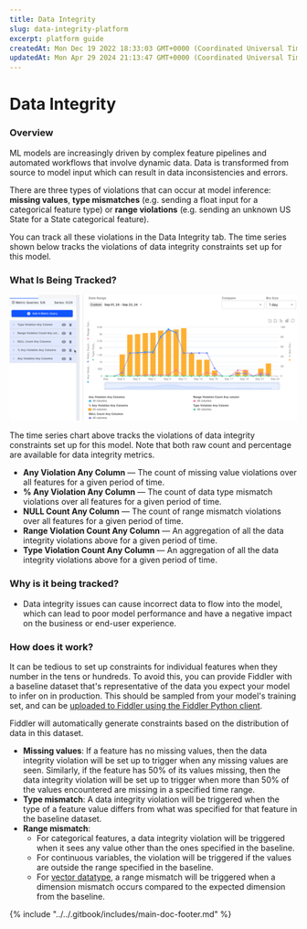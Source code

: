 ```yaml
---
title: Data Integrity
slug: data-integrity-platform
excerpt: platform guide
createdAt: Mon Dec 19 2022 18:33:03 GMT+0000 (Coordinated Universal Time)
updatedAt: Mon Apr 29 2024 21:13:47 GMT+0000 (Coordinated Universal Time)
---
```


# Data Integrity

### Overview

ML models are increasingly driven by complex feature pipelines and automated workflows that involve dynamic data. Data is transformed from source to model input which can result in data inconsistencies and errors.

There are three types of violations that can occur at model inference: **missing values**, **type mismatches** (e.g. sending a float input for a categorical feature type) or **range violations** (e.g. sending an unknown US State for a State categorical feature).

You can track all these violations in the Data Integrity tab. The time series shown below tracks the violations of data integrity constraints set up for this model.

### What Is Being Tracked?

![Monitoring chart with missing values, type violations, and range violations](../../.gitbook/assets/dashboard-chart-dataintegrity-example.png)

The time series chart above tracks the violations of data integrity constraints set up for this model. Note that both raw count and percentage are available for data integrity metrics.

* **Any Violation Any Column** — The count of missing value violations over all features for a given period of time.
* **% Any Violation Any Column** — The count of data type mismatch violations over all features for a given period of time.
* **NULL Count Any Column** — The count of range mismatch violations over all features for a given period of time.
* **Range Violation Count Any Column** — An aggregation of all the data integrity violations above for a given period of time.
* **Type Violation Count Any Column** — An aggregation of all the data integrity violations above for a given period of time.

### Why is it being tracked?

* Data integrity issues can cause incorrect data to flow into the model, which can lead to poor model performance and have a negative impact on the business or end-user experience.

### How does it work?

It can be tedious to set up constraints for individual features when they number in the tens or hundreds. To avoid this, you can provide Fiddler with a baseline dataset that's representative of the data you expect your model to infer on in production. This should be sampled from your model's training set, and can be [uploaded to Fiddler using the Fiddler Python client](../../Python\_Client\_3-x/api-methods-30.md#publish).

Fiddler will automatically generate constraints based on the distribution of data in this dataset.

* **Missing values**: If a feature has no missing values, then the data integrity violation will be set up to trigger when any missing values are seen. Similarly, if the feature has 50% of its values missing, then the data integrity violation will be set up to trigger when more than 50% of the values encountered are missing in a specified time range.
* **Type mismatch**: A data integrity violation will be triggered when the type of a feature value differs from what was specified for that feature in the baseline dataset.
* **Range mismatch**:
  * For categorical features, a data integrity violation will be triggered when it sees any value other than the ones specified in the baseline.
  * For continuous variables, the violation will be triggered if the values are outside the range specified in the baseline.
  * For [vector datatype](../../Python\_Client\_3-x/api-methods-30.md#datatype), a range mismatch will be triggered when a dimension mismatch occurs compared to the expected dimension from the baseline.

{% include "../../.gitbook/includes/main-doc-footer.md" %}

